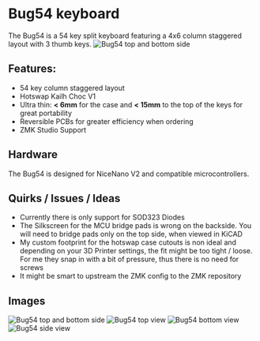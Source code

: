 # Bug54 keyboard
The Bug54 is a 54 key split keyboard featuring a 4x6 column staggered layout with 3 thumb keys.
![Bug54 top and bottom side](https://github.com/ogruendel/bug54-zmk-config/blob/master/docs/images/PXL_20250518_160201433.RAW-01.COVER.jpg)

## Features:
- 54 key column staggered layout
- Hotswap Kailh Choc V1
- Ultra thin: **< 6mm** for the case and **< 15mm** to the top of the keys for great portability
- Reversible PCBs for greater efficiency when ordering
- ZMK Studio Support

## Hardware
The Bug54 is designed for NiceNano V2 and compatible microcontrollers.

## Quirks / Issues / Ideas
- Currently there is only support for SOD323 Diodes
- The Silkscreen for the MCU bridge pads is wrong on the backside. You will need to bridge pads only on the top side, when viewed in KiCAD
- My custom footprint for the hotswap case cutouts is non ideal and depending on your 3D Printer settings, the fit might be too tight / loose. For me they snap in with a bit of pressure, thus there is no need for screws
- It might be smart to upstream the ZMK config to the ZMK repository

## Images
![Bug54 top and bottom side](https://github.com/ogruendel/bug54-zmk-config/blob/master/docs/images/PXL_20250518_160201433.RAW-01.COVER.jpg)
![Bug54 top view](https://github.com/ogruendel/bug54-zmk-config/blob/master/docs/images/PXL_20250518_160228276.RAW-01.COVER.jpg)
![Bug54 bottom view](https://github.com/ogruendel/bug54-zmk-config/blob/master/docs/images/PXL_20250518_160551270.RAW-01.COVER.jpg)
![Bug54 side view](https://github.com/ogruendel/bug54-zmk-config/blob/master/docs/images/PXL_20250518_160307867.RAW-01.COVER.jpg)
